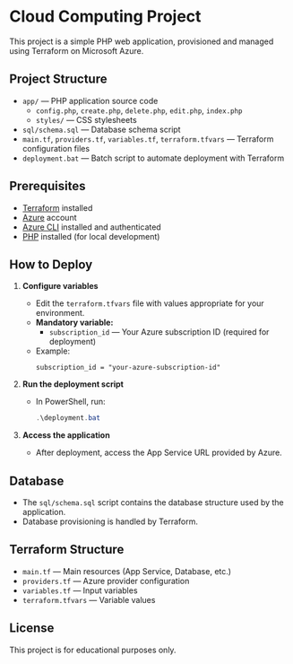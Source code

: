 # Cloud Computing Project

This project is a simple PHP web application, provisioned and managed using Terraform on Microsoft Azure.

## Project Structure

- `app/` — PHP application source code
  - `config.php`, `create.php`, `delete.php`, `edit.php`, `index.php`
  - `styles/` — CSS stylesheets
- `sql/schema.sql` — Database schema script
- `main.tf`, `providers.tf`, `variables.tf`, `terraform.tfvars` — Terraform configuration files
- `deployment.bat` — Batch script to automate deployment with Terraform

## Prerequisites

- [Terraform](https://www.terraform.io/downloads.html) installed
- [Azure](https://portal.azure.com/) account
- [Azure CLI](https://docs.microsoft.com/en-us/cli/azure/install-azure-cli) installed and authenticated
- [PHP](https://www.php.net/downloads) installed (for local development)

## How to Deploy

1. **Configure variables**
   - Edit the `terraform.tfvars` file with values appropriate for your environment.
   - **Mandatory variable:**
     - `subscription_id` — Your Azure subscription ID (required for deployment)
   - Example:
     ```hcl
     subscription_id = "your-azure-subscription-id"
     ```

2. **Run the deployment script**
   - In PowerShell, run:
     ```powershell
     .\deployment.bat
     ```

3. **Access the application**
   - After deployment, access the App Service URL provided by Azure.

## Database

- The `sql/schema.sql` script contains the database structure used by the application.
- Database provisioning is handled by Terraform.

## Terraform Structure

- `main.tf` — Main resources (App Service, Database, etc.)
- `providers.tf` — Azure provider configuration
- `variables.tf` — Input variables
- `terraform.tfvars` — Variable values

## License

This project is for educational purposes only.
